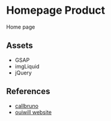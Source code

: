 # Homepage Product
Home page

## Assets
- GSAP
- imgLiquid
- jQuery

## References
- [callbruno](https://www.callbruno.com/en/)
- [ouiwill website](https://www.ouiwill.com/)
